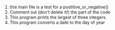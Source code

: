 1. this main file is a test for a postitive_or_negative()
2. Comment out (don’t delete it!) the part of the code
3. This program prints the largest of three integers.
4. This program converts a date to the day of year

